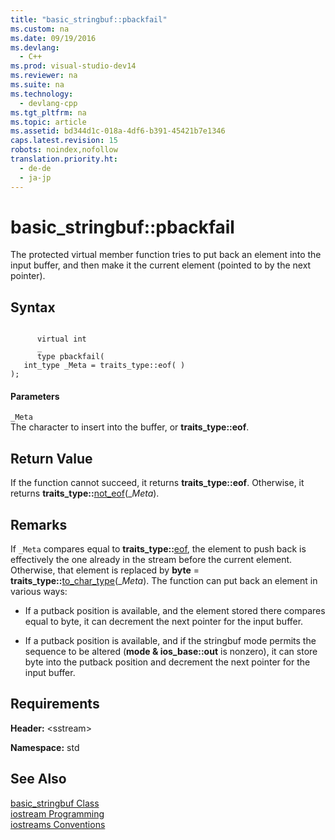 ```yaml
---
title: "basic_stringbuf::pbackfail"
ms.custom: na
ms.date: 09/19/2016
ms.devlang: 
  - C++
ms.prod: visual-studio-dev14
ms.reviewer: na
ms.suite: na
ms.technology: 
  - devlang-cpp
ms.tgt_pltfrm: na
ms.topic: article
ms.assetid: bd344d1c-018a-4df6-b391-45421b7e1346
caps.latest.revision: 15
robots: noindex,nofollow
translation.priority.ht: 
  - de-de
  - ja-jp
---
```

# basic_stringbuf::pbackfail
The protected virtual member function tries to put back an element into the input buffer, and then make it the current element (pointed to by the next pointer).  
  
## Syntax  
  
```  
  
      virtual int  
      _  
      type pbackfail(  
   int_type _Meta = traits_type::eof( )  
);  
```  
  
#### Parameters  
 `_Meta`  
 The character to insert into the buffer, or **traits_type::eof**.  
  
## Return Value  
 If the function cannot succeed, it returns **traits_type::eof**. Otherwise, it returns **traits_type::**[not_eof](../vs140/char_traits--not_eof.md)(_*Meta*).  
  
## Remarks  
 If `_Meta` compares equal to **traits_type::**[eof](../vs140/char_traits--eof.md), the element to push back is effectively the one already in the stream before the current element. Otherwise, that element is replaced by **byte** = **traits_type::**[to_char_type](../vs140/char_traits--to_char_type.md)(_*Meta*). The function can put back an element in various ways:  
  
-   If a putback position is available, and the element stored there compares equal to byte, it can decrement the next pointer for the input buffer.  
  
-   If a putback position is available, and if the stringbuf mode permits the sequence to be altered (**mode & ios_base::out** is nonzero), it can store byte into the putback position and decrement the next pointer for the input buffer.  
  
## Requirements  
 **Header:** <sstream\>  
  
 **Namespace:** std  
  
## See Also  
 [basic_stringbuf Class](../vs140/basic_stringbuf-Class.md)   
 [iostream Programming](../vs140/iostream-Programming.md)   
 [iostreams Conventions](../vs140/iostreams-Conventions.md)